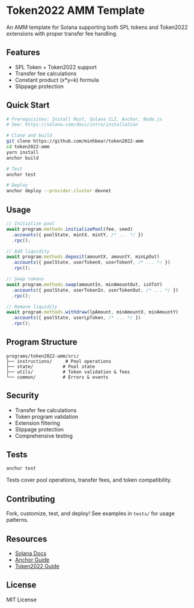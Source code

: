 # Token2022 AMM Template

An AMM template for Solana supporting both SPL tokens and Token2022 extensions with proper transfer fee handling.

## Features

- SPL Token + Token2022 support
- Transfer fee calculations
- Constant product (x*y=k) formula
- Slippage protection

## Quick Start

```bash
# Prerequisites: Install Rust, Solana CLI, Anchor, Node.js
# See: https://solana.com/docs/intro/installation

# Clone and build
git clone https://github.com/minhbear/token2022-amm
cd token2022-amm
yarn install
anchor build

# Test
anchor test

# Deploy
anchor deploy --provider.cluster devnet
```

## Usage

```typescript
// Initialize pool
await program.methods.initializePool(fee, seed)
  .accounts({ poolState, mintX, mintY, /* ... */ })
  .rpc();

// Add liquidity
await program.methods.deposit(amountX, amountY, minLpOut)
  .accounts({ poolState, userTokenX, userTokenY, /* ... */ })
  .rpc();

// Swap tokens
await program.methods.swap(amountIn, minAmountOut, isXToY)
  .accounts({ poolState, userTokenIn, userTokenOut, /* ... */ })
  .rpc();

// Remove liquidity
await program.methods.withdraw(lpAmount, minAmountX, minAmountY)
  .accounts({ poolState, userLpToken, /* ... */ })
  .rpc();
```

## Program Structure

```
programs/token2022-amm/src/
├── instructions/     # Pool operations
├── state/           # Pool state
├── utils/           # Token validation & fees
└── common/          # Errors & events
```

## Security

- Transfer fee calculations
- Token program validation  
- Extension filtering
- Slippage protection
- Comprehensive testing

## Tests

```bash
anchor test
```

Tests cover pool operations, transfer fees, and token compatibility.

## Contributing

Fork, customize, test, and deploy! See examples in `tests/` for usage patterns.

## Resources

- [Solana Docs](https://docs.solana.com/)
- [Anchor Guide](https://anchor-lang.com/docs)
- [Token2022 Guide](https://solana-program.com/docs/token-2022)

## License

MIT License
